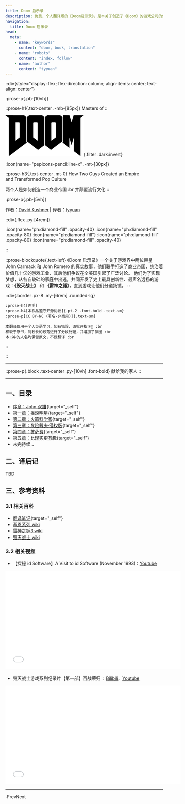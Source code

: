 ```yaml
---
title: Doom 启示录
description: 免费、个人翻译版的《Doom启示录》，是本关于创造了《Doom》的游戏公司的传记：讲述了两个年轻人如何开创商业帝国，并颠覆流行文化的故事。
navigation:
  title: Doom 启示录
head:
  meta:
    - name: "keywords"
      content: "doom, book, translation"
    - name: "robots"
      content: "index, follow"
    - name: "author"
      content: "tyyuan"
---
```


::div{style="display: flex; flex-direction: column; align-items: center; text-align: center"}

  :prose-p{.pb-[10vh]}

  ::prose-h1{.text-center .-mb-[85px]}
  Masters
  of
  ::

  ![Doom_logo.png](/Doom_logo.png){.filter .dark:invert}

  :icon{name="pepicons-pencil:line-x" .-mt-[30px]}

  ::prose-h3{.text-center .mt-0}
  How Two Guys Created an Empire<br/>
  and Transformed Pop Culture

  两个人是如何创造一个商业帝国 :br
  并颠覆流行文化
  ::

  :prose-p{.pb-[5vh]}

  作者：[David Kushner](http://www.davidkushner.com/) | 译者：[tyyuan](https://tyyuan110.com/)

  ::div{.flex .py-[4rem]}

  :icon{name="ph:diamond-fill" .opacity-40}
  :icon{name="ph:diamond-fill" .opacity-80}
  :icon{name="ph:diamond-fill"}
  :icon{name="ph:diamond-fill" .opacity-80}
  :icon{name="ph:diamond-fill" .opacity-40}

  ::

  ::prose-blockquote{.text-left}
  《Doom 启示录》一个关于游戏界中两位巨星 John Carmack 和 John Romero 的真实故事，他们联手打造了商业帝国，统治着价值几十亿的游戏工业，其后他们争议在全美国引起了广泛讨论。 
  他们为了实现梦想，从各自破碎的家庭中出逃，共同开发了史上最具创新性、最声名远扬的游戏：**《毁灭战士》** 和 **《雷神之锤》**，直到游戏让他们分道扬镳。
  ::

  ::div{.border .px-8 .my-[6rem] .rounded-lg}

    :prose-h4[声明]
    :prose-h4[本作品遵守开源协议]{.pt-2 .font-bold .text-sm}
    :prose-p[CC BY-NC (署名-非商用)]{.text-sm}

    本翻译仅用于个人英语学习，如有错误，请批评指正🙏 :br
    相较于原书，对较长的段落进行了分段处理，并增加了插图 :br
    本书中的人名均保留原文，不做翻译 :br
  ::

::

---

::prose-p{.block .text-center .py-[10vh] .font-bold}
献给我的家人
::

---

## 一、目录

- [序章：John 双雄](./3.intro_two_johns.md){target="_self"}
- [第一章：摇滚明星](./4.the_rock_star.md){target="_self"}
- [第二章：火箭科学家](./5.the_rocket_scientist.md){target="_self"}
- [第三章：危险戴夫·侵权版](./6.dangerous_dave_in_copyright_infringement.md){target="_self"}
- [第四章：披萨费](./7.pizza_money.md){target="_self"}
- [第五章：比现实更有趣](./8.more_fun_than_real_life.md){target="_self"}
- 未完待续...

## 二、译后记

TBD

## 三、参考资料

### 3.1 相关百科

- [翻译笔记](./100.notes.md){target="_self"}
- [基恩系列 wiki](https://keenwiki.shikadi.net/wiki/Main_Page)
- [雷神之锤3 wiki](https://zh.wikipedia.org/zh-cn/%E9%9B%B7%E7%A5%9E%E4%B9%8B%E9%94%A4III%E7%AB%9E%E6%8A%80%E5%9C%BA)
- [毁灭战士 wiki](https://zh.wikipedia.org/wiki/%E6%AF%80%E6%BB%85%E6%88%B0%E5%A3%AB_(1993%E5%B9%B4%E9%81%8A%E6%88%B2))

### 3.2 相关视频

- 【探秘 id Software】A Visit to id Software (November 1993)：[Youtube](https://www.youtube.com/watch?v=HpEBUV_g9vU)

<div class="flex justify-center items-center">
  <iframe width="560" height="315" src="//player.bilibili.com/player.html?isOutside=true&aid=2555204&bvid=BV1us411S7Nf&cid=3992021&p=1&autoplay=0" scrolling="no" border="0" frameborder="no" framespacing="0" allowfullscreen="true"></iframe>
</div>

- 毁灭战士游戏系列纪录片【第一部】百战荣归 ：[Bilibili](https://www.bilibili.com/video/BV1H7411W73G/?spm_id_from=333.337.search-card.all.click&vd_source=0f6b43e09abf3b0bbe74b006f5977c60)，[Youtube](https://www.youtube.com/watch?v=PS6SBnccxMA)

<div class="flex justify-center items-center">
  <iframe width="560" height="315" src="//player.bilibili.com/player.html?isOutside=true&aid=86273021&bvid=BV1H7411W73G&cid=147451341&p=1&autoplay=0" scrolling="no" border="0" frameborder="no" framespacing="0" allowfullscreen="true"></iframe>
</div>


---

:PrevNext
